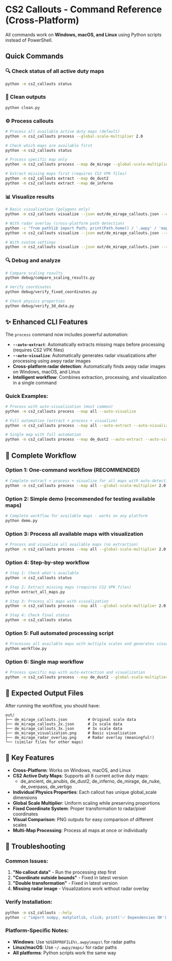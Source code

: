 # CS2 Callouts - Command Reference (Cross-Platform)

All commands work on **Windows, macOS, and Linux** using Python scripts instead of PowerShell.

## Quick Commands

### 🔍 Check status of all active duty maps
```bash
python -m cs2_callouts status
```

### 🧹 Clean outputs
```bash
python clean.py
```

### ⚙️ Process callouts
```bash
# Process all available active duty maps (default)
python -m cs2_callouts process --global-scale-multiplier 2.0

# Check which maps are available first
python -m cs2_callouts status

# Process specific map only
python -m cs2_callouts process --map de_mirage --global-scale-multiplier 2.0

# Extract missing maps first (requires CS2 VPK files)
python -m cs2_callouts extract --map de_dust2
python -m cs2_callouts extract --map de_inferno
```

### 📊 Visualize results
```bash
# Basic visualization (polygons only)
python -m cs2_callouts visualize --json out/de_mirage_callouts.json --out out/visualization.png

# With radar overlay (cross-platform path detection)
python -c "from pathlib import Path; print(Path.home() / '.awpy' / 'maps' / 'de_mirage.png')"
python -m cs2_callouts visualize --json out/de_mirage_callouts.json --radar [PATH_FROM_ABOVE] --out out/radar_overlay.png

# With custom settings
python -m cs2_callouts visualize --json out/de_mirage_callouts.json --radar [RADAR_PATH] --out out/viz.png --alpha 0.5 --min-size 5.0 --linewidth 2.0
```

### 🔍 Debug and analyze
```bash
# Compare scaling results
python debug/compare_scaling_results.py

# Verify coordinates
python debug/verify_fixed_coordinates.py

# Check physics properties
python debug/verify_3d_data.py
```

## ✨ Enhanced CLI Features

The `process` command now includes powerful automation:

- **`--auto-extract`**: Automatically extracts missing maps before processing (requires CS2 VPK files)
- **`--auto-visualize`**: Automatically generates radar visualizations after processing using awpy radar images
- **Cross-platform radar detection**: Automatically finds awpy radar images on Windows, macOS, and Linux
- **Intelligent workflow**: Combines extraction, processing, and visualization in a single command

### Quick Examples:
```bash
# Process with auto-visualization (most common)
python -m cs2_callouts process --map all --auto-visualize

# Full automation (extract + process + visualize)
python -m cs2_callouts process --map all --auto-extract --auto-visualize

# Single map with full automation
python -m cs2_callouts process --map de_dust2 --auto-extract --auto-visualize
```

## 🚀 Complete Workflow

### Option 1: One-command workflow (RECOMMENDED) 
```bash
# Complete extract + process + visualize for all maps with auto-detection
python -m cs2_callouts process --map all --global-scale-multiplier 2.0 --auto-extract --auto-visualize
```

### Option 2: Simple demo (recommended for testing available maps)
```bash
# Complete workflow for available maps - works on any platform
python demo.py
```

### Option 3: Process all available maps with visualization
```bash
# Process and visualize all available maps (no extraction)
python -m cs2_callouts process --map all --global-scale-multiplier 2.0 --auto-visualize
```

### Option 4: Step-by-step workflow  
```bash
# Step 1: Check what's available
python -m cs2_callouts status

# Step 2: Extract missing maps (requires CS2 VPK files)
python extract_all_maps.py

# Step 3: Process all maps with visualization
python -m cs2_callouts process --map all --global-scale-multiplier 2.0 --auto-visualize

# Step 4: Check final status
python -m cs2_callouts status
```

### Option 5: Full automated processing script
```bash
# Processes all available maps with multiple scales and generates visualizations
python workflow.py
```

### Option 6: Single map workflow
```bash
# Process specific map with auto-extraction and visualization
python -m cs2_callouts process --map de_dust2 --global-scale-multiplier 2.0 --auto-extract --auto-visualize
```

## 📁 Expected Output Files

After running the workflow, you should have:

```
out/
├── de_mirage_callouts.json         # Original scale data
├── de_mirage_callouts_2x.json      # 2x scale data  
├── de_mirage_callouts_3x.json      # 3x scale data
├── de_mirage_visualization.png     # Basic visualization
├── de_mirage_radar_overlay.png     # Radar overlay (meaningful!)
└── (similar files for other maps)
```

## 🎯 Key Features

- **Cross-Platform**: Works on Windows, macOS, and Linux
- **CS2 Active Duty Maps**: Supports all 8 current active duty maps:
  - de_ancient, de_anubis, de_dust2, de_inferno, de_mirage, de_nuke, de_overpass, de_vertigo
- **Individual Physics Properties**: Each callout has unique global_scale dimensions
- **Global Scale Multiplier**: Uniform scaling while preserving proportions
- **Fixed Coordinate System**: Proper transformation to radar/pixel coordinates
- **Visual Comparison**: PNG outputs for easy comparison of different scales
- **Multi-Map Processing**: Process all maps at once or individually

## 🔧 Troubleshooting

### Common Issues:
1. **"No callout data"** - Run the processing step first
2. **"Coordinate outside bounds"** - Fixed in latest version
3. **"Double transformation"** - Fixed in latest version
4. **Missing radar image** - Visualizations work without radar overlay

### Verify Installation:
```bash
python -m cs2_callouts --help
python -c "import numpy, matplotlib, click; print('✅ Dependencies OK')"
```

### Platform-Specific Notes:
- **Windows**: Use `%USERPROFILE%\.awpy\maps\` for radar paths
- **Linux/macOS**: Use `~/.awpy/maps/` for radar paths
- **All platforms**: Python scripts work the same way
